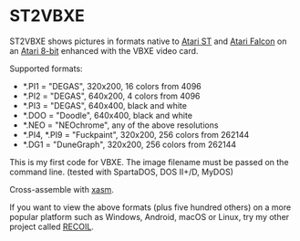 ST2VBXE
=======

ST2VBXE shows pictures in formats native to
[Atari ST](https://en.wikipedia.org/wiki/Atari_ST)
and [Atari Falcon](https://en.wikipedia.org/wiki/Atari_Falcon)
on an [Atari 8-bit](https://en.wikipedia.org/wiki/Atari_8-bit_family)
enhanced with the VBXE video card.

Supported formats:

* *.PI1 = "DEGAS", 320x200, 16 colors from 4096
* *.PI2 = "DEGAS", 640x200, 4 colors from 4096
* *.PI3 = "DEGAS", 640x400, black and white
* *.DOO = "Doodle", 640x400, black and white
* *.NEO = "NEOchrome", any of the above resolutions
* *.PI4, *.PI9 = "Fuckpaint", 320x200, 256 colors from 262144
* *.DG1 = "DuneGraph", 320x200, 256 colors from 262144

This is my first code for VBXE.
The image filename must be passed on the command line.
(tested with SpartaDOS, DOS II+/D, MyDOS)

Cross-assemble with [xasm](https://github.com/pfusik/xasm).

If you want to view the above formats (plus five hundred others)
on a more popular platform such as Windows, Android, macOS or Linux,
try my other project called [RECOIL](https://recoil.sourceforge.net/).
